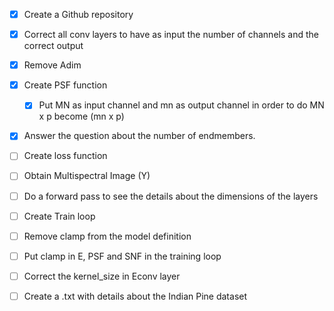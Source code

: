 - [x] Create a Github repository 
- [x] Correct all conv layers to have as input the number of channels and the correct output
- [x] Remove Adim  
- [x] Create PSF function 
  - [x] Put MN as input channel and mn as output channel in order to do MN x p become (mn x p)
- [x] Answer the question about the number of endmembers. 
- [ ] Create loss function
- [ ] Obtain Multispectral Image (Y) 
- [ ] Do a forward pass to see the details about the dimensions of the layers
- [ ] Create Train loop
- [ ] Remove clamp from the model definition
- [ ] Put clamp in E, PSF and SNF in the training loop
- [ ] Correct the kernel_size in Econv layer
- [ ] Create a .txt with details about the Indian Pine dataset 


